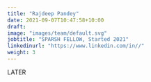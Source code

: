 ```yaml
---
title: "Rajdeep Pandey"
date: 2021-09-07T10:47:58+10:00
draft: 
image: "images/team/default.svg"
jobtitle: "SPARSH FELLOW, Started 2021"
linkedinurl: "https://www.linkedin.com/in//"
weight: 3
---
```


LATER